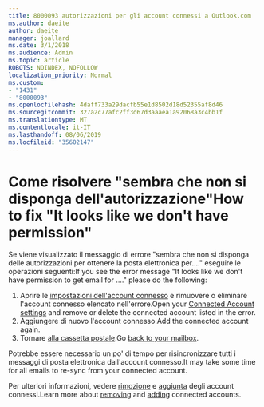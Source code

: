 ```yaml
---
title: 8000093 autorizzazioni per gli account connessi a Outlook.com
ms.author: daeite
author: daeite
manager: joallard
ms.date: 3/1/2018
ms.audience: Admin
ms.topic: article
ROBOTS: NOINDEX, NOFOLLOW
localization_priority: Normal
ms.custom:
- "1431"
- "8000093"
ms.openlocfilehash: 4daff733a29dacfb55e1d8502d18d52355af8d46
ms.sourcegitcommit: 327a2c77afc2ff3d67d3aaaea1a92068a3c4bb1f
ms.translationtype: MT
ms.contentlocale: it-IT
ms.lasthandoff: 08/06/2019
ms.locfileid: "35602147"
---
```

# <a name="how-to-fix-it-looks-like-we-dont-have-permission"></a><span data-ttu-id="bc5a4-102">Come risolvere "sembra che non si disponga dell'autorizzazione"</span><span class="sxs-lookup"><span data-stu-id="bc5a4-102">How to fix "It looks like we don't have permission"</span></span>

<span data-ttu-id="bc5a4-103">Se viene visualizzato il messaggio di errore "sembra che non si disponga delle autorizzazioni per ottenere la posta elettronica per...." eseguire le operazioni seguenti:</span><span class="sxs-lookup"><span data-stu-id="bc5a4-103">If you see the error message "It looks like we don't have permission to get email for ...." please do the following:</span></span>

1. <span data-ttu-id="bc5a4-104">Aprire le [impostazioni dell'account connesso](https://outlook.live.com/mail/options/mail/accounts) e rimuovere o eliminare l'account connesso elencato nell'errore.</span><span class="sxs-lookup"><span data-stu-id="bc5a4-104">Open your [Connected Account settings](https://outlook.live.com/mail/options/mail/accounts) and remove or delete the connected account listed in the error.</span></span>
2. <span data-ttu-id="bc5a4-105">Aggiungere di nuovo l'account connesso.</span><span class="sxs-lookup"><span data-stu-id="bc5a4-105">Add the connected account again.</span></span>
3. <span data-ttu-id="bc5a4-106">Tornare [alla cassetta postale](https://outlook.live.com/mail/inbox).</span><span class="sxs-lookup"><span data-stu-id="bc5a4-106">Go [back to your mailbox](https://outlook.live.com/mail/inbox).</span></span>

<span data-ttu-id="bc5a4-107">Potrebbe essere necessario un po' di tempo per risincronizzare tutti i messaggi di posta elettronica dall'account connesso.</span><span class="sxs-lookup"><span data-stu-id="bc5a4-107">It may take some time for all emails to re-sync from your connected account.</span></span>

<span data-ttu-id="bc5a4-108">Per ulteriori informazioni, vedere [rimozione](https://support.office.com/article/0b9a6b95-ff1b-46c1-bf60-d6b3b82c5ac8?wt.mc_id=Office_Outlook_com_Alchemy) e [aggiunta](https://support.office.com/article/c5224df4-5885-4e79-91ba-523aa743f0ba?wt.mc_id=Office_Outlook_com_Alchemy) degli account connessi.</span><span class="sxs-lookup"><span data-stu-id="bc5a4-108">Learn more about [removing](https://support.office.com/article/0b9a6b95-ff1b-46c1-bf60-d6b3b82c5ac8?wt.mc_id=Office_Outlook_com_Alchemy) and [adding](https://support.office.com/article/c5224df4-5885-4e79-91ba-523aa743f0ba?wt.mc_id=Office_Outlook_com_Alchemy) connected accounts.</span></span>